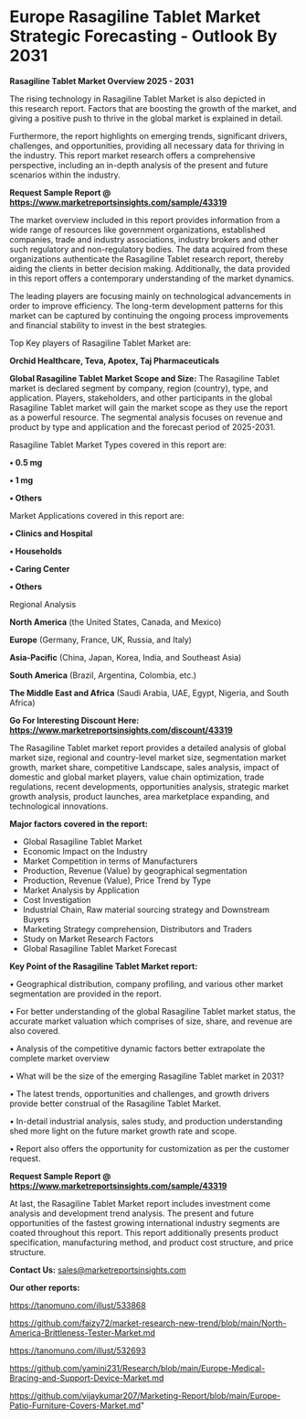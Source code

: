 # Europe Rasagiline Tablet Market Strategic Forecasting - Outlook By 2031

<Strong> Rasagiline Tablet Market Overview 2025 - 2031</strong>

The rising technology in Rasagiline Tablet Market is also depicted in this research report. Factors that are boosting the growth of the market, and giving a positive push to thrive in the global market is explained in detail.

Furthermore, the report highlights on emerging trends, significant drivers, challenges, and opportunities, providing all necessary data for thriving in the industry. This report market research offers a comprehensive perspective, including an in-depth analysis of the present and future scenarios within the industry.

<strong>Request Sample Report @ <a href=https://www.marketreportsinsights.com/sample/43319>https://www.marketreportsinsights.com/sample/43319</a></strong>

The market overview included in this report provides information from a wide range of resources like government organizations, established companies, trade and industry associations, industry brokers and other such regulatory and non-regulatory bodies. The data acquired from these organizations authenticate the Rasagiline Tablet research report, thereby aiding the clients in better decision making. Additionally, the data provided in this report offers a contemporary understanding of the market dynamics.

The leading players are focusing mainly on technological advancements in order to improve efficiency. The long-term development patterns for this market can be captured by continuing the ongoing process improvements and financial stability to invest in the best strategies.

Top Key players of Rasagiline Tablet Market are:

<strong>Orchid Healthcare, Teva, Apotex, Taj Pharmaceuticals</strong>

<strong><b>Global Rasagiline Tablet Market Scope and Size:</b></strong>
The Rasagiline Tablet market is declared segment by company, region (country), type, and application. Players, stakeholders, and other participants in the global Rasagiline Tablet market will gain the market scope as they use the report as a powerful resource. The segmental analysis focuses on revenue and product by type and application and the forecast period of 2025-2031.

Rasagiline Tablet Market Types covered in this report are:

<strong>•  0.5 mg

•  1 mg

•  Others</strong>

Market Applications covered in this report are:

<strong>•  Clinics and Hospital

•  Households

•  Caring Center

•  Others</strong> 

Regional Analysis

<strong>North America</strong> (the United States, Canada, and Mexico)

<strong>Europe</strong> (Germany, France, UK, Russia, and Italy)

<strong>Asia-Pacific</strong> (China, Japan, Korea, India, and Southeast Asia)

<strong>South America</strong> (Brazil, Argentina, Colombia, etc.)

<strong>The Middle East and Africa</strong> (Saudi Arabia, UAE, Egypt, Nigeria, and South Africa)

<strong>Go For Interesting Discount Here: <a href=https://www.marketreportsinsights.com/discount/43319>https://www.marketreportsinsights.com/discount/43319</a></strong>

The Rasagiline Tablet market report provides a detailed analysis of global market size, regional and country-level market size, segmentation market growth, market share, competitive Landscape, sales analysis, impact of domestic and global market players, value chain optimization, trade regulations, recent developments, opportunities analysis, strategic market growth analysis, product launches, area marketplace expanding, and technological innovations.

<strong><b>Major factors covered in the report:</b></strong>
<ul>
  <li>Global Rasagiline Tablet Market </li>
  <li>Economic Impact on the Industry</li>
  <li>Market Competition in terms of Manufacturers</li>
  <li>Production, Revenue (Value) by geographical segmentation</li>
  <li>Production, Revenue (Value), Price Trend by Type</li>
  <li>Market Analysis by Application</li>
  <li>Cost Investigation</li>
  <li>Industrial Chain, Raw material sourcing strategy and Downstream Buyers</li>
  <li>Marketing Strategy comprehension, Distributors and Traders</li>
  <li>Study on Market Research Factors</li>
  <li>Global Rasagiline Tablet Market Forecast</li>
</ul>

<strong><b>Key Point of the Rasagiline Tablet Market report:</b></strong>

• Geographical distribution, company profiling, and various other market segmentation are provided in the report.

• For better understanding of the global Rasagiline Tablet market status, the accurate market valuation which comprises of size, share, and revenue are also covered.

• Analysis of the competitive dynamic factors better extrapolate the complete market overview

• What will be the size of the emerging Rasagiline Tablet market in 2031?

• The latest trends, opportunities and challenges, and growth drivers provide better construal of the Rasagiline Tablet Market.

• In-detail industrial analysis, sales study, and production understanding shed more light on the future market growth rate and scope.

• Report also offers the opportunity for customization as per the customer request.

<strong>Request Sample Report @ <a href=https://www.marketreportsinsights.com/sample/43319>https://www.marketreportsinsights.com/sample/43319</a></strong>

At last, the Rasagiline Tablet Market report includes investment come analysis and development trend analysis. The present and future opportunities of the fastest growing international industry segments are coated throughout this report. This report additionally presents product specification, manufacturing method, and product cost structure, and price structure.

<strong>Contact Us:</strong>
sales@marketreportsinsights.com

<strong>Our other reports:</strong>

<a href=https://tanomuno.com/illust/533868>https://tanomuno.com/illust/533868</a>

<a href=https://github.com/faizy72/market-research-new-trend/blob/main/North-America-Brittleness-Tester-Market.md>https://github.com/faizy72/market-research-new-trend/blob/main/North-America-Brittleness-Tester-Market.md</a>

<a href=https://tanomuno.com/illust/532693>https://tanomuno.com/illust/532693</a>

<a href=https://github.com/yamini231/Research/blob/main/Europe-Medical-Bracing-and-Support-Device-Market.md>https://github.com/yamini231/Research/blob/main/Europe-Medical-Bracing-and-Support-Device-Market.md</a>

<a href=https://github.com/vijaykumar207/Marketing-Report/blob/main/Europe-Patio-Furniture-Covers-Market.md>https://github.com/vijaykumar207/Marketing-Report/blob/main/Europe-Patio-Furniture-Covers-Market.md</a>"

